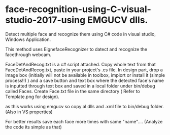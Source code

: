 # face-recognition-using-C-visual-studio-2017-using EMGUCV dlls.
Detect multiple face and recognize them using C# code in visual studio, Windows Application.

This method uses EignefaceRecognizer to datect and recognize the facethrough webcam.

FaceDetAndRecog.txt is a c# script attached.
Copy whole text from that FaceDetAndRecog.txt, paste in your project's .cs file.
In design part, drop a image box (initially will not be available in toolbox, impiort or install it (simple process!!) ) and a save button and text box where the detected face's name is inputted through text box and saved in a local folder under bin/debug called Faces.
Create Face.txt file in the same directory ( Refer to Template.png for design).

as this works using emgucv so copy al dlls and .xml file to bin/debug folder.(Also in VS properties)

For better results save each face more times with same "name"....
(Analyze the code its simple as that)





